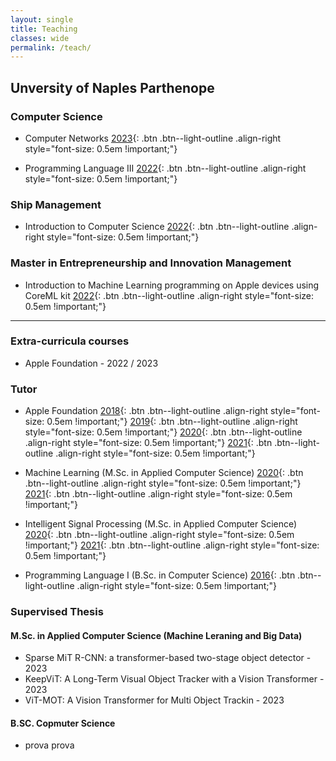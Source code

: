 ```yaml
---
layout: single
title: Teaching
classes: wide
permalink: /teach/
---
```


## Unversity of Naples Parthenope

### Computer Science

* Computer Networks
[2023](#){: .btn .btn--light-outline .align-right style="font-size: 0.5em !important;"}


* Programming Language III 
[2022](#){: .btn .btn--light-outline .align-right style="font-size: 0.5em !important;"}


### Ship Management

* Introduction to Computer Science
[2022](#){: .btn .btn--light-outline .align-right style="font-size: 0.5em !important;"}

### Master in Entrepreneurship and Innovation Management

* Introduction to Machine Learning programming on Apple devices using CoreML kit
[2022](#){: .btn .btn--light-outline .align-right style="font-size: 0.5em !important;"}

---

### Extra-curricula courses

* Apple Foundation - 2022 / 2023


### Tutor

* Apple Foundation 
[2018](#){: .btn .btn--light-outline .align-right style="font-size: 0.5em !important;"}
[2019](#){: .btn .btn--light-outline .align-right style="font-size: 0.5em !important;"}
[2020](#){: .btn .btn--light-outline .align-right style="font-size: 0.5em !important;"}
[2021](#){: .btn .btn--light-outline .align-right style="font-size: 0.5em !important;"}

* Machine Learning (M.Sc. in Applied Computer Science)
[2020](#){: .btn .btn--light-outline .align-right style="font-size: 0.5em !important;"}
[2021](#){: .btn .btn--light-outline .align-right style="font-size: 0.5em !important;"}

* Intelligent Signal Processing (M.Sc. in Applied Computer Science)
[2020](#){: .btn .btn--light-outline .align-right style="font-size: 0.5em !important;"}
[2021](#){: .btn .btn--light-outline .align-right style="font-size: 0.5em !important;"}

* Programming Language I (B.Sc. in Computer Science)
[2016](#){: .btn .btn--light-outline .align-right style="font-size: 0.5em !important;"}


### Supervised Thesis

#### M.Sc. in Applied Computer Science (Machine Leraning and Big Data)

* Sparse MiT R-CNN: a transformer-based two-stage object detector - 2023
* KeepViT: A Long-Term Visual Object Tracker with a Vision Transformer - 2023
* ViT-MOT: A Vision Transformer for Multi Object Trackin - 2023

#### B.SC. Copmuter Science

* prova prova

